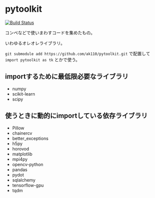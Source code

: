 # pytoolkit

[![Build Status](https://travis-ci.org/ak110/pytoolkit.svg?branch=master)](https://travis-ci.org/ak110/pytoolkit)

コンペなどで使いまわすコードを集めたもの。

いわゆるオレオレライブラリ。

`git submodule add https://github.com/ak110/pytoolkit.git` で配置して `import pytoolkit as tk` とかで使う。

## importするために最低限必要なライブラリ

- numpy
- scikit-learn
- scipy

## 使うときに動的にimportしている依存ライブラリ

- Pillow
- chainercv
- better_exceptions
- h5py
- horovod
- matplotlib
- mpi4py
- opencv-python
- pandas
- pydot
- sqlalchemy
- tensorflow-gpu
- tqdm
